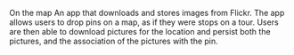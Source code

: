 On the map 
An app that downloads and stores images from Flickr. The app allows users to drop pins on a map, as if they were stops on a tour. Users are then able to download pictures for the location and persist both the pictures, and the association of the pictures with the pin.